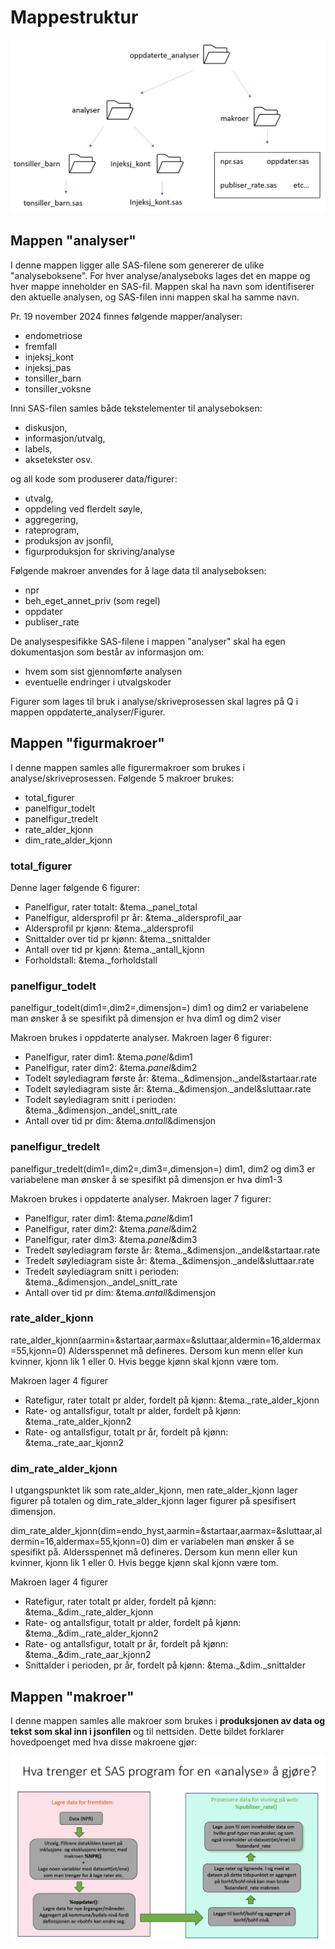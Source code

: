 # Mappestruktur
![Mappestruktur](bilder/mappestruktur.png)

## Mappen "analyser"
I denne mappen ligger alle SAS-filene som genererer de ulike "analyseboksene". For hver analyse/analyseboks lages det en mappe og hver mappe inneholder en SAS-fil.
Mappen skal ha navn som identifiserer den aktuelle analysen, og SAS-filen inni mappen skal ha samme navn.

Pr. 19 november 2024 finnes følgende mapper/analyser:
- endometriose
- fremfall
- injeksj_kont
- injeksj_pas
- tonsiller_barn
- tonsiller_voksne

Inni SAS-filen samles både tekstelementer til analyseboksen:
- diskusjon,
- informasjon/utvalg,
- labels,
- aksetekster osv.
  
og all kode som produserer data/figurer:
- utvalg,
- oppdeling ved flerdelt søyle,
- aggregering,
- rateprogram,
- produksjon av jsonfil,
- figurproduksjon for skriving/analyse

Følgende makroer anvendes for å lage data til analyseboksen:
- npr
- beh_eget_annet_priv (som regel)
- oppdater
- publiser_rate

De analysespesifikke SAS-filene i mappen "analyser" skal ha egen dokumentasjon som består av informasjon om:
- hvem som sist gjennomførte analysen
- eventuelle endringer i utvalgskoder

Figurer som lages til bruk i analyse/skriveprosessen skal lagres på Q i mappen oppdaterte_analyser/Figurer.

## Mappen "figurmakroer"
I denne mappen samles alle figurermakroer som brukes i analyse/skriveprosessen. Følgende 5 makroer brukes:
- total_figurer
- panelfigur_todelt
- panelfigur_tredelt
- rate_alder_kjonn
- dim_rate_alder_kjonn

### total_figurer
Denne lager følgende 6 figurer:
- Panelfigur, rater totalt: &tema._panel_total
- Panelfigur, aldersprofil pr år: &tema._aldersprofil_aar
- Aldersprofil pr kjønn: &tema._aldersprofil
- Snittalder over tid pr kjønn: &tema._snittalder
- Antall over tid pr kjønn: &tema._antall_kjonn
- Forholdstall: &tema._forholdstall

### panelfigur_todelt
panelfigur_todelt(dim1=,dim2=,dimensjon=)
dim1 og dim2 er variabelene man ønsker å se spesifikt på
dimensjon er hva dim1 og dim2 viser

Makroen brukes i oppdaterte analyser.
Makroen lager 6 figurer:
- Panelfigur, rater dim1: &tema._panel_&dim1
- Panelfigur, rater dim2: &tema._panel_&dim2
- Todelt søylediagram første år: &tema._&dimensjon._andel&startaar.rate
- Todelt søylediagram siste år: &tema._&dimensjon._andel&sluttaar.rate
- Todelt søylediagram snitt i perioden: &tema._&dimensjon._andel_snitt_rate
- Antall over tid pr dim: &tema._antall_&dimensjon

### panelfigur_tredelt
panelfigur_tredelt(dim1=,dim2=,dim3=,dimensjon=)
dim1, dim2 og dim3 er variabelene man ønsker å se spesifikt på
dimensjon er hva dim1-3

Makroen brukes i oppdaterte analyser.
Makroen lager 7 figurer:
- Panelfigur, rater dim1: &tema._panel_&dim1
- Panelfigur, rater dim2: &tema._panel_&dim2
- Panelfigur, rater dim3: &tema._panel_&dim3
- Tredelt søylediagram første år: &tema._&dimensjon._andel&startaar.rate
- Tredelt søylediagram siste år: &tema._&dimensjon._andel&sluttaar.rate
- Tredelt søylediagram snitt i perioden: &tema._&dimensjon._andel_snitt_rate
- Antall over tid pr dim: &tema._antall_&dimensjon

### rate_alder_kjonn
rate_alder_kjonn(aarmin=&startaar,aarmax=&sluttaar,aldermin=16,aldermax=55,kjonn=0)
Aldersspennet må defineres. Dersom kun menn eller kun kvinner, kjonn lik 1 eller 0. Hvis begge kjønn skal kjonn være tom.

Makroen lager 4 figurer
- Ratefigur, rater totalt pr alder, fordelt på kjønn: &tema._rate_alder_kjonn
- Rate- og antallsfigur, totalt pr alder, fordelt på kjønn: &tema._rate_alder_kjonn2
- Rate- og antallsfigur, totalt pr år, fordelt på kjønn: &tema._rate_aar_kjonn2

### dim_rate_alder_kjonn
I utgangspunktet lik som rate_alder_kjonn, men rate_alder_kjonn lager figurer på totalen og dim_rate_alder_kjonn lager figurer på spesifisert dimensjon.

dim_rate_alder_kjonn(dim=endo_hyst,aarmin=&startaar,aarmax=&sluttaar,aldermin=16,aldermax=55,kjonn=0)
dim er variabelen man ønsker å se spesifikt på.
Aldersspennet må defineres. Dersom kun menn eller kun kvinner, kjonn lik 1 eller 0. Hvis begge kjønn skal kjonn være tom.

Makroen lager 4 figurer
- Ratefigur, rater totalt pr alder, fordelt på kjønn: &tema._&dim._rate_alder_kjonn
- Rate- og antallsfigur, totalt pr alder, fordelt på kjønn: &tema._&dim._rate_alder_kjonn2
- Rate- og antallsfigur, totalt pr år, fordelt på kjønn: &tema._&dim._rate_aar_kjonn2
- Snittalder i perioden, pr år, fordelt på kjønn: &tema._&dim._snittalder

## Mappen "makroer"
I denne mappen samles alle makroer som brukes i **produksjonen av data og tekst som skal inn i jsonfilen** og til nettsiden. Dette bildet forklarer hovedpoenget med hva disse makroene gjør:

![Sas arkitektur](bilder/sas_arkitektur.png)

